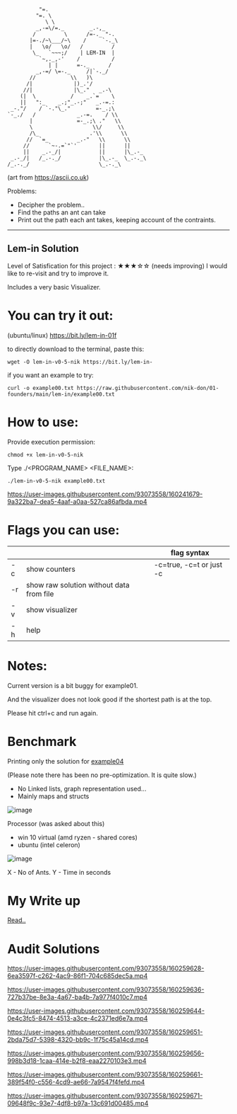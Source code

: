               "=.
             "=. \
                \ \
             _,-=\/=._        _.-,_
            /         \      /=-._ "-.
           |=-./~\___/~\    /     `-._\
           |   \o/   \o/   /         /
            \_   `~~~;/    | LEM-IN  |
              `~,._,-'    /          /
                 | |      =-._      /
             _,-=/ \=-._     /|`-._/
           //           \\   )\
          /|             |)_.'/
         //|             |\_."   _.-\
        (|  \           /    _.`=    \
        ||   ":_    _.;"_.-;"   _.-=.:
     _-."/    / `-."\_."        =-_.;\
    `-_./   /             _.-=.    / \\
           |              =-_.;\ ."   \\
           \                   \\/     \\
           /\_                .'\\      \\
          //  `=_         _.-"   \\      \\
         //      `~-.=`"`'       ||      ||
         ||    _.-_/|            ||      |\_.-_
     _.-_/|   /_.-._/            |\_.-_  \_.-._\
    /_.-._/                      \_.-._\
 
(art from https://ascii.co.uk)


Problems:

- Decipher the problem..
- Find the paths an ant can take
- Print out the path each ant takes, keeping account of the contraints.
    



----
## Lem-in Solution

Level of Satisfication for this project : 
★★★☆☆ (needs improving)
I would like to re-visit and try to improve it.

Includes a very basic Visualizer.


# You can try it out:

(ubuntu/linux) https://bit.ly/lem-in-01f

to directly download to the terminal, paste this:
```
wget -O lem-in-v0-5-nik https://bit.ly/lem-in-
```

if you want an example to try:
```
curl -o example00.txt https://raw.githubusercontent.com/nik-don/01-founders/main/lem-in/example00.txt
```


# How to use:

Provide execution permission:
```
chmod +x lem-in-v0-5-nik
```

Type ./<PROGRAM_NAME> <FILE_NAME>:
```
./lem-in-v0-5-nik example00.txt
```

https://user-images.githubusercontent.com/93073558/160241679-9a322ba7-dea5-4aaf-a0aa-527ca86afbda.mp4


# Flags you can use:
|    |                                          | flag syntax |
|----|------------------------------------------|--------------------------|
| -c | show counters                            | -c=true, -c=t or just -c |
| -r | show raw solution without data from file |                          |
| -v | show visualizer                          |                          |
| -h | help                                     |                          |


# Notes:

Current version is a bit buggy for example01.

And the visualizer does not look good if the shortest path is at the top.

Please hit ctrl+c and run again.


# Benchmark

Printing only the solution for [example04](https://github.com/01-edu/public/tree/master/subjects/lem-in/examples#example04)

(Please note there has been no pre-optimization. It is quite slow.)
- No Linked lists, graph representation used...
- Mainly maps and structs

![image](https://user-images.githubusercontent.com/93073558/160244265-e16bf480-988c-4d2f-953a-f3618cddfb60.png)
 
Processor (was asked about this)
- win 10 virtual (amd ryzen - shared cores)
- ubuntu (intel celeron)
  
![image](https://user-images.githubusercontent.com/93073558/160244300-65844e4f-ea57-4865-b1d1-1f65b2641679.png)

X - No of Ants.
Y - Time in seconds

# My Write up

[Read..](https://github.com/nik-don/01-founders/blob/main/lem-in/log.md)

# Audit Solutions

https://user-images.githubusercontent.com/93073558/160259628-6ea3597f-c262-4ac9-86f1-704c685dec5a.mp4


https://user-images.githubusercontent.com/93073558/160259636-727b37be-8e3a-4a67-ba4b-7a977f4010c7.mp4


https://user-images.githubusercontent.com/93073558/160259644-0e4c3fc5-8474-4513-a3ce-4c2371ed6e7a.mp4

https://user-images.githubusercontent.com/93073558/160259651-2bda75d7-5398-4320-bb9c-1f75c45a14cd.mp4

https://user-images.githubusercontent.com/93073558/160259656-998b3d18-1caa-414e-b2f8-eaa2270103e3.mp4

https://user-images.githubusercontent.com/93073558/160259661-389f54f0-c556-4cd9-ae66-7a9547f4fefd.mp4

https://user-images.githubusercontent.com/93073558/160259671-09648f9c-93e7-4df8-b97a-13c691d00485.mp4







